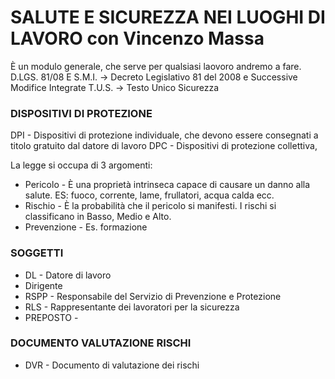 # SALUTE E SICUREZZA NEI LUOGHI DI LAVORO con Vincenzo Massa

È un modulo generale, che serve per qualsiasi laovoro andremo a fare.
D.LGS. 81/08 E S.M.I. -> Decreto Legislativo 81 del 2008 e Successive Modifice Integrate 
T.U.S. -> Testo Unico Sicurezza

### DISPOSITIVI DI PROTEZIONE

DPI - Dispositivi di protezione individuale, che devono essere consegnati a titolo gratuito dal datore di lavoro
DPC - Dispositivi di protezione collettiva,

La legge si occupa di 3 argomenti:

- Pericolo - È una proprietà intrinseca capace di causare un danno alla salute. ES: fuoco, corrente, lame, frullatori, acqua calda ecc. 
- Rischio - È la probabilità che il pericolo si manifesti. I rischi si classificano in Basso, Medio e Alto.
- Prevenzione - Es. formazione

### SOGGETTI

- DL - Datore di lavoro
- Dirigente
- RSPP - Responsabile del Servizio di Prevenzione e Protezione
- RLS - Rappresentante dei lavoratori per la sicurezza
- PREPOSTO - 

### DOCUMENTO VALUTAZIONE RISCHI

- DVR - Documento di valutazione dei rischi
